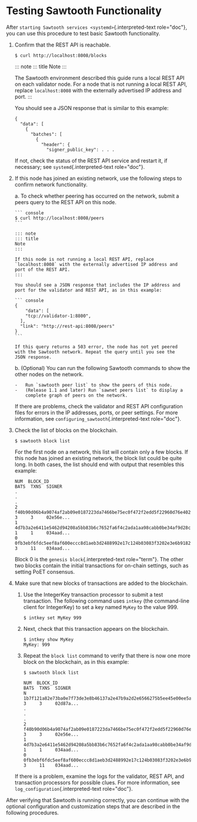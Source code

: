 # Testing Sawtooth Functionality

After `starting Sawtooth services <systemd>`{.interpreted-text
role="doc"}, you can use this procedure to test basic Sawtooth
functionality.

1.  Confirm that the REST API is reachable.

    ``` console
    $ curl http://localhost:8008/blocks
    ```

    ::: note
    ::: title
    Note
    :::

    The Sawtooth environment described this guide runs a local REST API
    on each validator node. For a node that is not running a local REST
    API, replace `localhost:8008` with the externally advertised IP
    address and port.
    :::

    You should see a JSON response that is similar to this example:

    ``` console
    {
      "data": [
        {
          "batches": [
            {
              "header": {
                "signer_public_key": . . .
    ```

    If not, check the status of the REST API service and restart it, if
    necessary; see `systemd`{.interpreted-text role="doc"}.

2.  If this node has joined an existing network, use the following steps
    to confirm network functionality.

    a.  To check whether peering has occurred on the network, submit a
        peers query to the REST API on this node.

        ``` console
        $ curl http://localhost:8008/peers
        ```

        ::: note
        ::: title
        Note
        :::

        If this node is not running a local REST API, replace
        `localhost:8008` with the externally advertised IP address and
        port of the REST API.
        :::

        You should see a JSON response that includes the IP address and
        port for the validator and REST API, as in this example:

        ``` console
        {
            "data": [
            "tcp://validator-1:8800",
          ],
          "link": "http://rest-api:8008/peers"
        }
        ```

        If this query returns a 503 error, the node has not yet peered
        with the Sawtooth network. Repeat the query until you see the
        JSON response.

    b.  (Optional) You can run the following Sawtooth commands to show
        the other nodes on the network.

        -   Run `sawtooth peer list` to show the peers of this node.
        -   (Release 1.1 and later) Run `sawnet peers list` to display a
            complete graph of peers on the network.

    If there are problems, check the validator and REST API
    configuration files for errors in the IP addresses, ports, or peer
    settings. For more information, see
    `configuring_sawtooth`{.interpreted-text role="doc"}.

3.  Check the list of blocks on the blockchain.

    ``` console
    $ sawtooth block list
    ```

    For the first node on a network, this list will contain only a few
    blocks. If this node has joined an existing network, the block list
    could be quite long. In both cases, the list should end with output
    that resembles this example:

    ``` console
    NUM  BLOCK_ID                                                                                                                          BATS  TXNS  SIGNER
    .
    .
    .
    2    f40b90d06b4a9074af2ab09e0187223da7466be75ec0f472f2edd5f22960d76e402e6c07c90b7816374891d698310dd25d9b88dce7dbcba8219d9f7c9cae1861  3     3     02e56e...
    1    4d7b3a2e6411e5462d94208a5bb83b6c7652fa6f4c2ada1aa98cabb0be34af9d28cf3da0f8ccf414aac2230179becade7cdabbd0976c4846990f29e1f96000d6  1     1     034aad...
    0    0fb3ebf6fdc5eef8af600eccc8d1aeb3d2488992e17c124b03083f3202e3e6b9182e78fef696f5a368844da2a81845df7c3ba4ad940cee5ca328e38a0f0e7aa0  3     11    034aad...
    ```

    Block 0 is the `genesis block`{.interpreted-text role="term"}. The
    other two blocks contain the initial transactions for on-chain
    settings, such as setting PoET consensus.

4.  Make sure that new blocks of transactions are added to the
    blockchain.

    1.  Use the IntegerKey transaction processor to submit a test
        transaction. The following command uses `intkey` (the
        command-line client for IntegerKey) to set a key named `MyKey`
        to the value 999.

        ``` console
        $ intkey set MyKey 999
        ```

    2.  Next, check that this transaction appears on the blockchain.

        ``` console
        $ intkey show MyKey
        MyKey: 999
        ```

    3.  Repeat the `block list` command to verify that there is now one
        more block on the blockchain, as in this example:

        ``` console
        $ sawtooth block list

        NUM  BLOCK_ID                                                                                                                          BATS  TXNS  SIGNER
        N    1b7f121a82e73ba0e7f73de3e8b46137a2e47b9a2d2e6566275b5ee45e00ee5a06395e11c8aef76ff0230cbac0c0f162bb7be626df38681b5b1064f9c18c76e5  3     3     02d87a...
        .
        .
        .
        2    f40b90d06b4a9074af2ab09e0187223da7466be75ec0f472f2edd5f22960d76e402e6c07c90b7816374891d698310dd25d9b88dce7dbcba8219d9f7c9cae1861  3     3     02e56e...
        1    4d7b3a2e6411e5462d94208a5bb83b6c7652fa6f4c2ada1aa98cabb0be34af9d28cf3da0f8ccf414aac2230179becade7cdabbd0976c4846990f29e1f96000d6  1     1     034aad...
        0    0fb3ebf6fdc5eef8af600eccc8d1aeb3d2488992e17c124b03083f3202e3e6b9182e78fef696f5a368844da2a81845df7c3ba4ad940cee5ca328e38a0f0e7aa0  3     11    034aad...
        ```

    If there is a problem, examine the logs for the validator, REST API,
    and transaction processors for possible clues. For more information,
    see `log_configuration`{.interpreted-text role="doc"}.

After verifying that Sawtooth is running correctly, you can continue
with the optional configuration and customization steps that are
described in the following procedures.

<!--
  Licensed under Creative Commons Attribution 4.0 International License
  https://creativecommons.org/licenses/by/4.0/
-->
